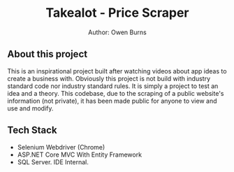 <h1 align="center">
 Takealot - Price Scraper
</h1>
<p align="center">
 Author: Owen Burns
</p> 

## About this project
This is an inspirational project built after watching videos about app ideas to create a business with. Obviously this project is not build with industry standard code nor industry standard rules. It is simply a project to test an idea and a theory. This codebase, due to the scraping of a public website's information (not private), it has been made public for anyone to view and use and modify.

## Tech Stack
- Selenium Webdriver (Chrome)
- ASP.NET Core MVC With Entity Framework
- SQL Server. IDE Internal.
